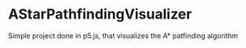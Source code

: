 # AStarPathfindingVisualizer
Simple project done in p5.js, that visualizes the A* patfinding algorithm
